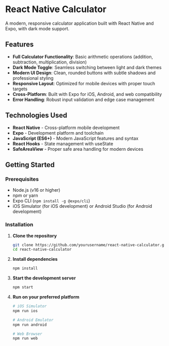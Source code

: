 # React Native Calculator

A modern, responsive calculator application built with React Native and Expo, with dark mode support.

## Features

- **Full Calculator Functionality**: Basic arithmetic operations (addition, subtraction, multiplication, division)
- **Dark Mode Toggle**: Seamless switching between light and dark themes
- **Modern UI Design**: Clean, rounded buttons with subtle shadows and professional styling
- **Responsive Layout**: Optimized for mobile devices with proper touch targets
- **Cross-Platform**: Built with Expo for iOS, Android, and web compatibility
- **Error Handling**: Robust input validation and edge case management

## Technologies Used

- **React Native** - Cross-platform mobile development
- **Expo** - Development platform and toolchain
- **JavaScript (ES6+)** - Modern JavaScript features and syntax
- **React Hooks** - State management with useState
- **SafeAreaView** - Proper safe area handling for modern devices

## Getting Started

### Prerequisites

- Node.js (v16 or higher)
- npm or yarn
- Expo CLI (`npm install -g @expo/cli`)
- iOS Simulator (for iOS development) or Android Studio (for Android development)

### Installation

1. **Clone the repository**
   ```bash
   git clone https://github.com/yourusername/react-native-calculator.git
   cd react-native-calculator
   ```

2. **Install dependencies**
   ```bash
   npm install
   ```

3. **Start the development server**
   ```bash
   npm start
   ```

4. **Run on your preferred platform**
   ```bash
   # iOS Simulator
   npm run ios
   
   # Android Emulator
   npm run android
   
   # Web Browser
   npm run web
   ```